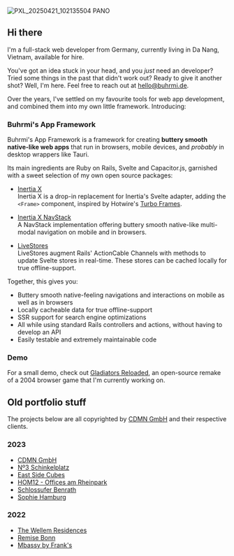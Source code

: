 ![PXL_20250421_102135504 PANO](https://github.com/user-attachments/assets/0cc78974-9fb4-48cf-9cec-f3341678b770)

## Hi there

I'm a full-stack web developer from Germany, currently living in Da Nang, Vietnam, available for hire. 

You've got an idea stuck in your head, and you *just* need an developer? Tried some things in the past that didn't work out? Ready to give it another shot? Well, I'm here. Feel free to reach out at [hello@buhrmi.de](mailto:hello@buhrmi.de).

Over the years, I've settled on my favourite tools for web app development, and combined them into my own little framework. Introducing:

### Buhrmi's App Framework

Buhrmi's App Framework is a framework for creating **buttery smooth native-like web apps** that run in browsers, mobile devices, and *probably* in desktop wrappers like Tauri. 

Its main ingredients are Ruby on Rails, Svelte and Capacitor.js, garnished with a sweet selection of my own open source packages:

- [Inertia X](https://github.com/buhrmi/inertiax)<br>
  Inertia X is a drop-in replacement for Inertia's Svelte adapter, adding the `<Frame>` component, inspired by Hotwire's [Turbo Frames](https://turbo.hotwired.dev/handbook/frames#eager-loading-frames).

- [Inertia X NavStack](https://github.com/buhrmi/gladi2/tree/main/app/frontend/lib/navstack)<br>
  A NavStack implementation offering buttery smooth native-like multi-modal navigation on mobile and in browsers.

- [LiveStores](https://github.com/buhrmi/livestores)<br>
  LiveStores augment Rails' ActionCable Channels with methods to update Svelte stores in real-time. These stores can be cached locally for true offline-support.

Together, this gives you:

- Buttery smooth native-feeling navigations and interactions on mobile as well as in browsers
- Locally cacheable data for true offline-support
- SSR support for search engine optimizations
- All while using standard Rails controllers and actions, without having to develop an API
- Easily testable and extremely maintainable code

### Demo

For a small demo, check out [Gladiators Reloaded](https://github.com/buhrmi/gladi2), an open-source remake of a 2004 browser game that I'm currently working on.

<!--Here's a small demo app called [Shitcoin Swap](https://www.shitcoinsociety.com) - an open source alternative to Binance, Coinbase, etc. Currently in development. You can even become a shareholder by purchasing some [Revenue Share Tokens](https://www.shitcoinswap.com/$rst).-->

## Old portfolio stuff

The projects below are all copyrighted by [CDMN GmbH](https://cdmn.de) and their respective clients.

### 2023

- [CDMN GmbH](https://cdmn.de)
- [Nº3 Schinkelplatz](https://no3-schinkelplatz.cdmn.de/en)
- [East Side Cubes](https://www.east-side-cubes.de)
- [HOM12 - Offices am Rheinpark](https://www.hom12.de)
- [Schlossufer Benrath](https://www.schlossufer-benrath.de)
- [Sophie Hamburg](https://sophie.hamburg)

### 2022

- [The Wellem Residences](https://www.thewellemresidences.com)
- [Remise Bonn](https://www.remise-bonn.de)
- [Mbassy by Frank's](https://www.mbassybyfranks.com)

